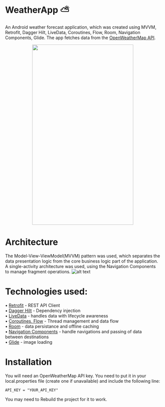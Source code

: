# WeatherApp ⛅

An Android weather forecast application, which was created using MVVM, Retrofit, Dagger Hilt, LiveData, Coroutines, Flow, Room, Navigation Components, Glide. The app fetches data from the [OpenWeatherMap API](https://openweathermap.org/api).<br />

<p align="center">
  <img src="https://i.imgur.com/1YiA1QC.gif" width="328" height="583">
</p>

# Architecture

The Model-View-ViewModel(MVVM) pattern was used, which separates the data presentation logic from the core business logic part of the application.
A single-activity architecture was used, using the Navigation Components to manage fragment operations.
![alt text](https://i.stack.imgur.com/rh3La.png)

# Technologies used:

• [Retrofit](https://square.github.io/retrofit/) - REST API Client <br />
• [Dagger Hilt](https://dagger.dev/hilt/) - Dependency injection <br />
• [LiveData](https://developer.android.com/topic/libraries/architecture/livedata) - handles data with lifecycle awareness <br />
• [Coroutines, Flow](https://developer.android.com/kotlin/flow) - Thread management and data flow <br />
• [Room](https://developer.android.com/topic/libraries/architecture/room) - data persistance and offline caching <br />
• [Navigation Components](https://developer.android.com/guide/navigation) - handle navigations and passing of data between destinations <br />
• [Glide](https://github.com/bumptech/glide) - image loading <br />

# Installation

You will need an OpenWeatherMap API key. You need to put it in your local.properties file (create one if unavailable) and include the following line:
```
API_KEY = "YOUR_API_KEY"
```
You may need to Rebuild the project for it to work.
